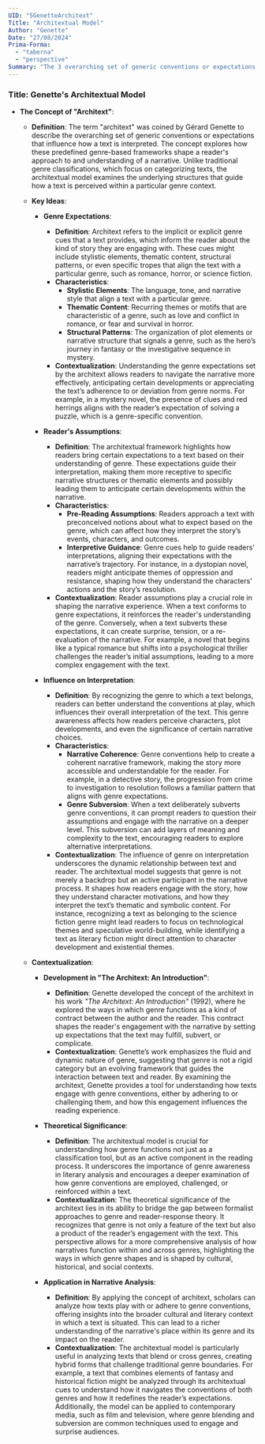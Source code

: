 ```yaml
---
UID: "5GenetteArchitext"
Title: "Architextual Model"
Author: "Genette"
Date: "27/08/2024"
Prima-Forma: 
  - "taberna" 
  - "perspective"
Summary: "The 3 overarching set of generic conventions or expectations that influence how a reader interprets text. "
---
```

### Title: **Genette's Architextual Model**

- **The Concept of "Architext"**:
  - **Definition**: The term "architext" was coined by Gérard Genette to describe the overarching set of generic conventions or expectations that influence how a text is interpreted. The concept explores how these predefined genre-based frameworks shape a reader's approach to and understanding of a narrative. Unlike traditional genre classifications, which focus on categorizing texts, the architextual model examines the underlying structures that guide how a text is perceived within a particular genre context.

  - **Key Ideas**:

    - **Genre Expectations**:
      - **Definition**: Architext refers to the implicit or explicit genre cues that a text provides, which inform the reader about the kind of story they are engaging with. These cues might include stylistic elements, thematic content, structural patterns, or even specific tropes that align the text with a particular genre, such as romance, horror, or science fiction.
      - **Characteristics**:
        - **Stylistic Elements**: The language, tone, and narrative style that align a text with a particular genre.
        - **Thematic Content**: Recurring themes or motifs that are characteristic of a genre, such as love and conflict in romance, or fear and survival in horror.
        - **Structural Patterns**: The organization of plot elements or narrative structure that signals a genre, such as the hero’s journey in fantasy or the investigative sequence in mystery.
      - **Contextualization**: Understanding the genre expectations set by the architext allows readers to navigate the narrative more effectively, anticipating certain developments or appreciating the text’s adherence to or deviation from genre norms. For example, in a mystery novel, the presence of clues and red herrings aligns with the reader’s expectation of solving a puzzle, which is a genre-specific convention.

    - **Reader's Assumptions**:
      - **Definition**: The architextual framework highlights how readers bring certain expectations to a text based on their understanding of genre. These expectations guide their interpretation, making them more receptive to specific narrative structures or thematic elements and possibly leading them to anticipate certain developments within the narrative.
      - **Characteristics**:
        - **Pre-Reading Assumptions**: Readers approach a text with preconceived notions about what to expect based on the genre, which can affect how they interpret the story’s events, characters, and outcomes.
        - **Interpretive Guidance**: Genre cues help to guide readers’ interpretations, aligning their expectations with the narrative’s trajectory. For instance, in a dystopian novel, readers might anticipate themes of oppression and resistance, shaping how they understand the characters’ actions and the story’s resolution.
      - **Contextualization**: Reader assumptions play a crucial role in shaping the narrative experience. When a text conforms to genre expectations, it reinforces the reader's understanding of the genre. Conversely, when a text subverts these expectations, it can create surprise, tension, or a re-evaluation of the narrative. For example, a novel that begins like a typical romance but shifts into a psychological thriller challenges the reader’s initial assumptions, leading to a more complex engagement with the text.

    - **Influence on Interpretation**:
      - **Definition**: By recognizing the genre to which a text belongs, readers can better understand the conventions at play, which influences their overall interpretation of the text. This genre awareness affects how readers perceive characters, plot developments, and even the significance of certain narrative choices.
      - **Characteristics**:
        - **Narrative Coherence**: Genre conventions help to create a coherent narrative framework, making the story more accessible and understandable for the reader. For example, in a detective story, the progression from crime to investigation to resolution follows a familiar pattern that aligns with genre expectations.
        - **Genre Subversion**: When a text deliberately subverts genre conventions, it can prompt readers to question their assumptions and engage with the narrative on a deeper level. This subversion can add layers of meaning and complexity to the text, encouraging readers to explore alternative interpretations.
      - **Contextualization**: The influence of genre on interpretation underscores the dynamic relationship between text and reader. The architextual model suggests that genre is not merely a backdrop but an active participant in the narrative process. It shapes how readers engage with the story, how they understand character motivations, and how they interpret the text’s thematic and symbolic content. For instance, recognizing a text as belonging to the science fiction genre might lead readers to focus on technological themes and speculative world-building, while identifying a text as literary fiction might direct attention to character development and existential themes.

  - **Contextualization**:

    - **Development in "The Architext: An Introduction"**:
      - **Definition**: Genette developed the concept of the architext in his work *"The Architext: An Introduction"* (1992), where he explored the ways in which genre functions as a kind of contract between the author and the reader. This contract shapes the reader's engagement with the narrative by setting up expectations that the text may fulfill, subvert, or complicate.
      - **Contextualization**: Genette’s work emphasizes the fluid and dynamic nature of genre, suggesting that genre is not a rigid category but an evolving framework that guides the interaction between text and reader. By examining the architext, Genette provides a tool for understanding how texts engage with genre conventions, either by adhering to or challenging them, and how this engagement influences the reading experience.

    - **Theoretical Significance**:
      - **Definition**: The architextual model is crucial for understanding how genre functions not just as a classification tool, but as an active component in the reading process. It underscores the importance of genre awareness in literary analysis and encourages a deeper examination of how genre conventions are employed, challenged, or reinforced within a text.
      - **Contextualization**: The theoretical significance of the architext lies in its ability to bridge the gap between formalist approaches to genre and reader-response theory. It recognizes that genre is not only a feature of the text but also a product of the reader’s engagement with the text. This perspective allows for a more comprehensive analysis of how narratives function within and across genres, highlighting the ways in which genre shapes and is shaped by cultural, historical, and social contexts.

    - **Application in Narrative Analysis**:
      - **Definition**: By applying the concept of architext, scholars can analyze how texts play with or adhere to genre conventions, offering insights into the broader cultural and literary context in which a text is situated. This can lead to a richer understanding of the narrative's place within its genre and its impact on the reader.
      - **Contextualization**: The architextual model is particularly useful in analyzing texts that blend or cross genres, creating hybrid forms that challenge traditional genre boundaries. For example, a text that combines elements of fantasy and historical fiction might be analyzed through its architextual cues to understand how it navigates the conventions of both genres and how it redefines the reader’s expectations. Additionally, the model can be applied to contemporary media, such as film and television, where genre blending and subversion are common techniques used to engage and surprise audiences.

